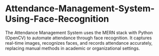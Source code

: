 # Attendance-Management-System-Using-Face-Recognition
The Attendance Management System uses the MERN stack with Python (OpenCV) to automate attendance through face recognition. It captures real-time images, recognizes faces, and records attendance accurately, replacing manual methods in academic or organizational settings.
